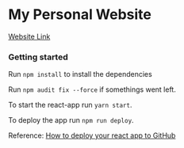 # My Personal Website

[Website Link](https://esmooothie.github.io/personal-website/)
### Getting started

Run `npm install` to install the dependencies

Run `npm audit fix --force` if somethings went left.

To start the react-app run `yarn start`.

To deploy the app run `npm run deploy`.


Reference:
[How to deploy your react app to GitHub](https://www.freecodecamp.org/news/deploy-a-react-app-to-github-pages/)

